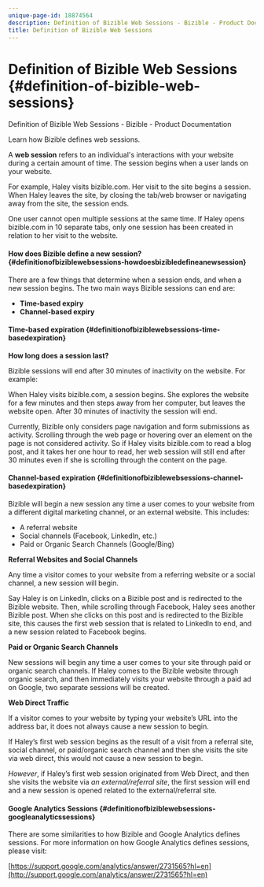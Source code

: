 ```yaml
---
unique-page-id: 18874564
description: Definition of Bizible Web Sessions - Bizible - Product Documentation
title: Definition of Bizible Web Sessions
---
```


# Definition of Bizible Web Sessions {#definition-of-bizible-web-sessions}

Definition of Bizible Web Sessions - Bizible - Product Documentation

Learn how Bizible defines web sessions.

A&nbsp;**web session**&nbsp;refers to an individual's interactions with your website during a certain amount of time. The session begins when a user lands on your website.

For example, Haley visits&nbsp;bizible.com. Her visit to the site begins a session. When Haley leaves the site, by closing the tab/web browser or navigating away from the site, the session ends.

One user cannot open multiple sessions at the same time. If Haley opens bizible.com&nbsp;in 10 separate tabs, only one session has been created in relation to her visit to the website.

#### How does Bizible define a new session? {#definitionofbiziblewebsessions-howdoesbizibledefineanewsession}

There are a few things that determine when a session ends, and when a new session begins. The two main ways Bizible sessions can end are:

* **Time-based expiry**
* **Channel-based expiry**

#### Time-based expiration {#definitionofbiziblewebsessions-time-basedexpiration}

**How long does a session last?**

Bizible sessions will end after 30 minutes of inactivity on the website. For example:

When Haley visits bizible.com, a session begins. She explores the website for a few minutes and then steps away from her computer, but leaves the website open. After 30 minutes of inactivity the session will end.

Currently, Bizible only considers page navigation and form submissions as activity. Scrolling through the web page or hovering over an element on the page is not considered activity. So if Haley visits bizible.com to read a blog post, and it takes her one hour to read, her web session will still end after 30 minutes even if she is scrolling through the content on the page.

#### Channel-based expiration {#definitionofbiziblewebsessions-channel-basedexpiration}

Bizible will begin a new session any time a user comes to your website from a different digital marketing channel, or an external website. This includes:

* A referral website
* Social channels (Facebook, LinkedIn, etc.)
* Paid or Organic Search Channels (Google/Bing)

**Referral Websites and Social Channels**

Any time a visitor comes to your website from a referring website or a social channel, a new session will begin.

Say Haley is on LinkedIn, clicks on a Bizible post and is redirected to the Bizible website. Then, while scrolling through Facebook, Haley sees another Bizible post. When she clicks on this post and is redirected to the Bizible site, this causes the first web session that is related to LinkedIn to end, and a new session related to Facebook begins.

**Paid or Organic Search Channels**

New sessions will begin any time a user comes to your site through paid or organic search channels. If Haley comes to the Bizible website through organic search, and then immediately visits your website through a paid ad on Google, two separate sessions will be created.

**Web Direct Traffic**

If a visitor comes to your website by typing your website’s URL into the address bar, it does not always cause a new session to begin.

If Haley’s first web session begins as the result of a visit from a referral site, social channel, or paid/organic search channel and then she visits the site via web direct, this would not cause a new session to begin.

*However*, if Haley’s first web session originated from Web Direct, and then she visits the website via&nbsp;*an external/referral site*, the first session will end and a new session is opened related to the external/referral site. &nbsp;

#### Google Analytics Sessions {#definitionofbiziblewebsessions-googleanalyticssessions}

There are some similarities to how Bizible and Google Analytics defines sessions. For more information on how Google Analytics defines sessions, please visit:

[https://support.google.com/analytics/answer/2731565?hl=en](http://support.google.com/analytics/answer/2731565?hl=en)

